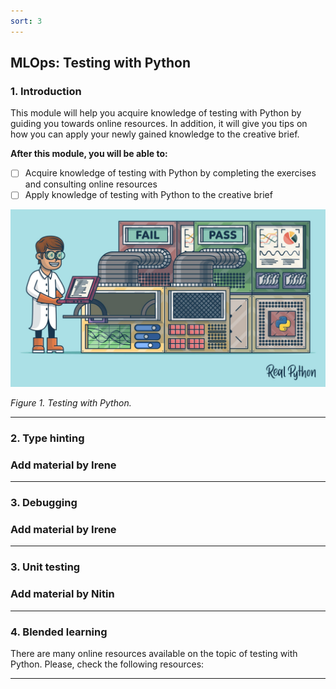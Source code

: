 ```yaml
---
sort: 3
---
```


## MLOps: Testing with Python

### 1. Introduction

This module will help you acquire knowledge of testing with Python by guiding you towards online resources. In addition, it will give you tips on how you can apply your newly gained knowledge to the creative brief.

__After this module, you will be able to:__

- [ ] Acquire knowledge of testing with Python by completing the exercises and consulting online resources
- [ ] Apply knowledge of testing with Python to the creative brief

<img src="./images/Testing.jpg" alt="Testing with Python" width="600"/>

*Figure 1. Testing with Python.*

***

### 2. Type hinting

### Add material by Irene 

***

### 3. Debugging

### Add material by Irene 


***

### 3. Unit testing

### Add material by Nitin

***

### 4. Blended learning

There are many online resources available on the topic of testing with Python. Please, check the following resources:

***
